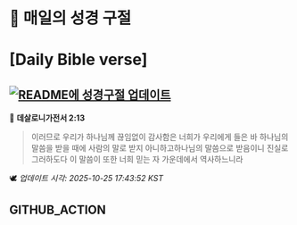 # 🙏 매일의 성경 구절
# [Daily Bible verse]
## [![README에 성경구절 업데이트](https://github.com/DONGSUKA/first_test/actions/workflows/update-readme-bible.yml/badge.svg)](https://github.com/DONGSUKA/first_test/actions/workflows/update-readme-bible.yml)
<!-- START_BIBLE_VERSE -->
📖 **데살로니가전서 2:13**
> 이러므로 우리가 하나님께 끊임없이 감사함은 너희가 우리에게 들은 바 하나님의 말씀을 받을 때에 사람의 말로 받지 아니하고하나님의 말씀으로 받음이니 진실로 그러하도다 이 말씀이 또한 너희 믿는 자 가운데에서 역사하느니라

🕊️ _업데이트 시각: 2025-10-25 17:43:52 KST_
  <!-- END_BIBLE_VERSE -->
## GITHUB_ACTION
